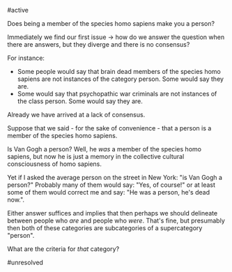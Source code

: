 #active 

Does being a member of the species homo sapiens make you a person?

Immediately we find our first issue -> how do we answer the question when there are answers, but they diverge and there is no consensus?

For instance:
- Some people would say that brain dead members of the species homo sapiens are not instances of the category person. Some would say they are.
- Some would say that psychopathic war criminals are not instances of the class person. Some would say they are.

Already we have arrived at a lack of consensus.

Suppose that we said - for the sake of convenience - that a person is a member of the species homo sapiens.

Is Van Gogh a person? Well, he *was* a member of the species homo sapiens, but now he is just a memory in the collective cultural consciousness of homo sapiens.

Yet if I asked the average person on the street in New York: "is Van Gogh a person?" Probably many of them would say: "Yes, of course!" or at least some of them would correct me and say: "He was a person, he's dead now.".

Either answer suffices and implies that then perhaps we should delineate between people who *are* and people who *were*. That's fine, but presumably then both of these categories are subcategories of a supercategory "person".

What are the criteria for *that* category?

#unresolved 
